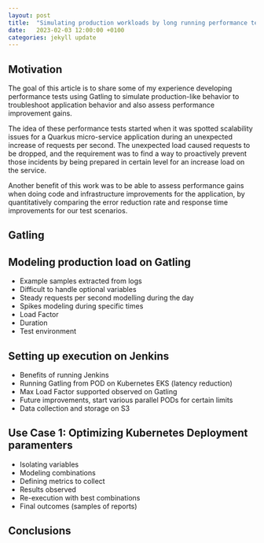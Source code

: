 ```yaml
---
layout: post
title:  "Simulating production workloads by long running performance tests with Gatling"
date:   2023-02-03 12:00:00 +0100
categories: jekyll update
---
```


## Motivation

The goal of this article is to share some of my experience developing performance tests using Gatling to simulate production-like behavior to troubleshoot application behavior and also assess performance improvement gains.

The idea of these performance tests started when it was spotted scalability issues for a Quarkus micro-service application during an unexpected increase of requests per second. The unexpected load caused requests to be dropped, and the requirement was to find a way to proactively prevent those incidents by being prepared in certain level for an increase load on the service.

Another benefit of this work was to be able to assess performance gains when doing code and infrastructure improvements for the application, by quantitatively comparing the error reduction rate and response time improvements for our test scenarios.

## Gatling

## Modeling production load on Gatling

* Example samples extracted from logs
* Difficult to handle optional variables
* Steady requests per second modelling during the day
* Spikes modeling during specific times
* Load Factor
* Duration
* Test environment

## Setting up execution on Jenkins

* Benefits of running Jenkins
* Running Gatling from POD on Kubernetes EKS (latency reduction)
* Max Load Factor supported observed on Gatling 
* Future improvements, start various parallel PODs for certain limits
* Data collection and storage on S3

## Use Case 1: Optimizing Kubernetes Deployment paramenters

* Isolating variables
* Modeling combinations
* Defining metrics to collect
* Results observed
* Re-execution with best combinations
* Final outcomes (samples of reports)

## Conclusions